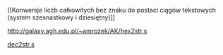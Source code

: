 [[Konwersje liczb całkowitych bez znaku do postaci ciągów tekstowych (system szesnastkowy i dziesiętny)]]

http://galaxy.agh.edu.pl/~amrozek/AK/hex2str.s

[dec2str.s](http://galaxy.agh.edu.pl/~amrozek/AK/dec2str.s)
